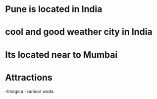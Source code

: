 # Pune is located in India
# cool and good weather city in India 

# Its located near to Mumbai

# Attractions
-Imagica
-sanivar wada
